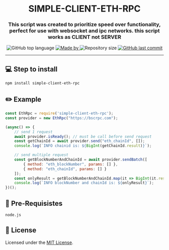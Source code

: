 <h1 align="center">SIMPLE-CLIENT-ETH-RPC</h1>

<h3 align="center">
    This script was created to prioritize speed over functionality, perfect for use with websocket and ipc networks. this script works as CLIENT not SERVER
</h3>

<p align="center">
  <img alt="GitHub top language" src="https://img.shields.io/github/languages/top/damartripamungkas/simple-client-eth-rpc?color=04D361&labelColor=000000">
  
  <a href="#">
    <img alt="Made by" src="https://img.shields.io/static/v1?label=made%20by&message=damartripamungkas&color=04D361&labelColor=000000">
  </a>
  
  <img alt="Repository size" src="https://img.shields.io/github/repo-size/damartripamungkas/simple-client-eth-rpc?color=04D361&labelColor=000000">
  
  <a href="#">
    <img alt="GitHub last commit" src="https://img.shields.io/github/last-commit/damartripamungkas/simple-client-eth-rpc?color=04D361&labelColor=000000">
  </a>
</p>

---

## 💻 Step to install
```
npm install simple-client-eth-rpc
```

## ✏️ Example 
```javascript
const EthRpc = require('simple-client-eth-rpc');
const provider = new EthRpc("https://bscrpc.com");

(async() => {
    // send 1 request
    await provider.isReady(); // must be call before send request
    const getChainId = await provider.send("eth_chainId", []);
    console.log(`INFO chainid is: ${BigInt(getChainId.result)}`);

    // send multiple request
    const getBlockNumberAndChainId = await provider.sendBatch([
        { method: "eth_blockNumber", params: [] },
        { method: "eth_chainId", params: [] }
    ]);
    const onlyResult = getBlockNumberAndChainId.map(it => BigInt(it.result));
    console.log(`INFO blockNumber and chainId is: ${onlyResult}`);
})();
```

## 🧾 Pre-Requisistes
```
node.js
```
 
## 📝 License
Licensed under the [MIT License](./LICENSE).